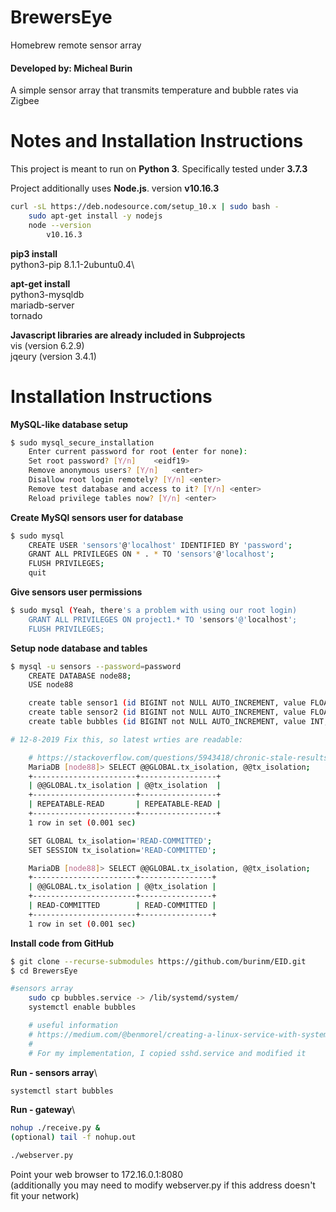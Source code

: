 # BrewersEye
Homebrew remote sensor array


#### Developed by: Micheal Burin
A simple sensor array that transmits temperature and bubble rates via Zigbee

# Notes and Installation Instructions
This project is meant to run on **Python 3**. Specifically tested under **3.7.3**

Project additionally uses **Node.js**. version **v10.16.3**
```sh
curl -sL https://deb.nodesource.com/setup_10.x | sudo bash -
    sudo apt-get install -y nodejs
    node --version
        v10.16.3
```

**pip3 install**\
python3-pip     8.1.1-2ubuntu0.4\

**apt-get install**\
python3-mysqldb\
mariadb-server\
tornado

**Javascript libraries are already included in Subprojects**\
vis (version 6.2.9)\
jqeury (version 3.4.1)

# Installation Instructions

**MySQL-like database setup**
```sh
$ sudo mysql_secure_installation
    Enter current password for root (enter for none):
    Set root password? [Y/n]    <eidf19>
    Remove anonymous users? [Y/n]   <enter>
    Disallow root login remotely? [Y/n] <enter>
    Remove test database and access to it? [Y/n] <enter>
    Reload privilege tables now? [Y/n] <enter>
```

**Create MySQl sensors user for database**
```sh
$ sudo mysql
    CREATE USER 'sensors'@'localhost' IDENTIFIED BY 'password';
    GRANT ALL PRIVILEGES ON * . * TO 'sensors'@'localhost';
    FLUSH PRIVILEGES;
    quit
```

**Give sensors user permissions**

```sh
$ sudo mysql (Yeah, there's a problem with using our root login)
    GRANT ALL PRIVILEGES ON project1.* TO 'sensors'@'localhost';
    FLUSH PRIVILEGES;
```

**Setup node database and tables**

```sh
$ mysql -u sensors --password=password
    CREATE DATABASE node88;
    USE node88

    create table sensor1 (id BIGINT not NULL AUTO_INCREMENT, value FLOAT(24), timestamp DATETIME(6), PRIMARY KEY (id));
    create table sensor2 (id BIGINT not NULL AUTO_INCREMENT, value FLOAT(24), timestamp DATETIME(6), PRIMARY KEY (id));
    create table bubbles (id BIGINT not NULL AUTO_INCREMENT, value INT, timestamp DATETIME(6), PRIMARY KEY (id));

# 12-8-2019 Fix this, so latest wrties are readable:

    # https://stackoverflow.com/questions/5943418/chronic-stale-results-using-mysqldb-in-python
    MariaDB [node88]> SELECT @@GLOBAL.tx_isolation, @@tx_isolation;
    +-----------------------+-----------------+
    | @@GLOBAL.tx_isolation | @@tx_isolation  |
    +-----------------------+-----------------+
    | REPEATABLE-READ       | REPEATABLE-READ |
    +-----------------------+-----------------+
    1 row in set (0.001 sec)

    SET GLOBAL tx_isolation='READ-COMMITTED';
    SET SESSION tx_isolation='READ-COMMITTED';

    MariaDB [node88]> SELECT @@GLOBAL.tx_isolation, @@tx_isolation;
    +-----------------------+----------------+
    | @@GLOBAL.tx_isolation | @@tx_isolation |
    +-----------------------+----------------+
    | READ-COMMITTED        | READ-COMMITTED |
    +-----------------------+----------------+
    1 row in set (0.001 sec)

```

**Install code from GitHub**

```sh
$ git clone --recurse-submodules https://github.com/burinm/EID.git
$ cd BrewersEye 

#sensors array
    sudo cp bubbles.service -> /lib/systemd/system/
    systemctl enable bubbles

    # useful information
    # https://medium.com/@benmorel/creating-a-linux-service-with-systemd-611b5c8b91d6
    # 
    # For my implementation, I copied sshd.service and modified it

```

**Run - sensors array**\
```sh
systemctl start bubbles
```

**Run - gateway**\
```sh
nohup ./receive.py &
(optional) tail -f nohup.out

./webserver.py
```

Point your web browser to 172.16.0.1:8080\
(additionally you may need to modify webserver.py if this address doesn't fit your network)
